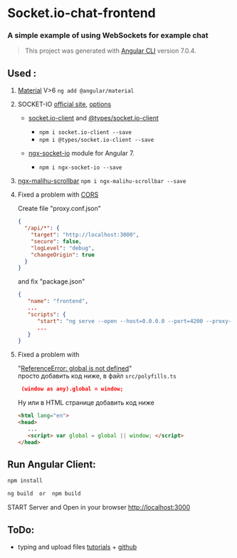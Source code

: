 # Socket.io-chat-frontend

### A simple example of using WebSockets for example chat

> This project was generated with [Angular CLI](https://github.com/angular/angular-cli) version 7.0.4.

## Used :
1) [Material](https://material.angular.io/guide/getting-started#alternative-2-angular-devkit-6-) 
    V>6 `ng add @angular/material`

2) SOCKET-IO [official site](https://socket.io/), [options](https://github.com/socketio/socket.io-client/blob/master/docs/API.md#table-of-contents)
    + [socket.io-client](https://www.npmjs.com/package/socket.io-client) 
        and 
      [@types/socket.io-client](https://www.npmjs.com/package/@types/socket.io-client)
       - `npm i socket.io-client --save`
       - `npm i @types/socket.io-client --save`
       
    + [ngx-socket-io](https://www.npmjs.com/package/ngx-socket-io)
        module for Angular 7.
        - `npm i ngx-socket-io --save`
        
3) [ngx-malihu-scrollbar](https://www.npmjs.com/package/ngx-malihu-scrollbar) 
   `npm i ngx-malihu-scrollbar --save`
   
4) Fixed a problem with [CORS](https://ru.wikipedia.org/wiki/Cross-origin_resource_sharing)

   Create file "proxy.conf.json"
      ```json
      {
        "/api/*": {
          "target": "http://localhost:3000",
          "secure": false,
          "logLevel": "debug",
          "changeOrigin": true
        }
      }
      ```
   and fix "package.json"
      ```json
      {
         "name": "frontend",
         ...
         "scripts": {
            "start": "ng serve --open --host=0.0.0.0 --port=4200 --proxy-config ./proxy.conf.json",
            ...
         }
      }
      ```

5) Fixed a problem with
   
   "[ReferenceError: global is not defined](https://github.com/angular/angular-cli/issues/8160#issuecomment-386153833)"  
   просто добавить код ниже, в файл `src/polyfills.ts`
   
   ```json
    (window as any).global = window;
   ```
   Ну или в HTML странице добавить код ниже 
   ```HTML
   <html lang="en">
   <head>
      ...
      <script> var global = global || window; </script>
   </head>
   ```


## Run Angular Client:
```bash
npm install

ng build  or  npm build
```

START Server and Open in your browser [http://localhost:3000](http://localhost:3000/)


## ToDo: 
- typing and upload files
[tutorials](https://pusher.com/tutorials/typing-indicator-file-attachment-angular-7) + [github](https://github.com/ayoisaiah/angular7-chatroom)
